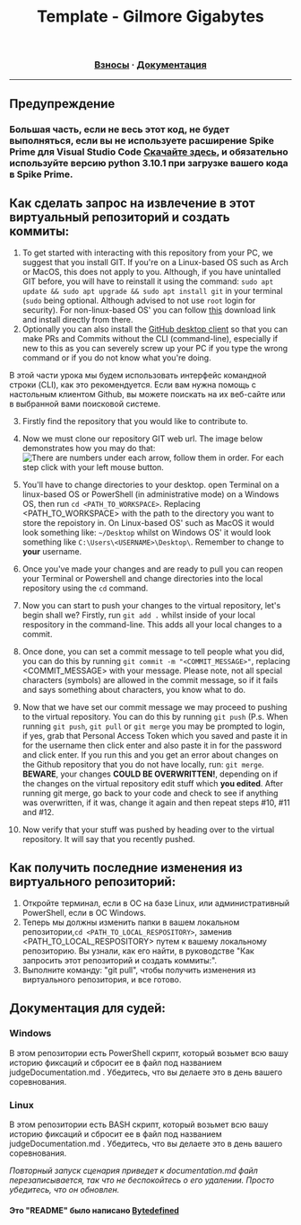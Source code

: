 <h1 align="center">
  <strong>Template - Gilmore Gigabytes</strong>
</h1>

<br>

<h3 align="center">
  <a href="#">Взносы</a>
  <span>·</span>
  <a href="https://github.com/GilmoreGigabytes/Template/blob/main/documentation/files/documentation.md">Документация</a>
</h3>

---

## **Предупреждение**

### Большая часть, если не весь этот код, не будет выполняться, если вы не используете расширение Spike Prime для Visual Studio Code <a href="https://marketplace.visualstudio.com/items?itemName=PeterStaev.lego-spikeprime-mindstorms-vscode" target="_blank">Скачайте здесь</a>, и обязательно используйте версию python 3.10.1 при загрузке вашего кода в Spike Prime.

## Как сделать запрос на извлечение в этот виртуальный репозиторий и создать коммиты:
1. To get started with interacting with this repository from your PC, we suggest that you install GIT. If you're on a Linux-based OS such as Arch or MacOS, this does not apply to you. Although, if you have unintalled GIT before, you will have to reinstall it using the command: `sudo apt update && sudo apt upgrade && sudo apt install git` in your terminal (`sudo` being optional. Although advised to not use `root` login for security). For non-linux-based OS' you can follow <a href="https://git-scm.com/downloads" target="_blank">this</a> download link and install directly from there.
2. Optionally you can also install the <a href="https://desktop.github.com/" target="_blank">GitHub desktop client</a> so that you can make PRs and Commits without the CLI (command-line), especially if new to this as you can severely screw up your PC if you type the wrong command or if you do not know what you're doing.

В этой части урока мы будем использовать интерфейс командной строки (CLI), как это рекомендуется. Если вам нужна помощь с настольным клиентом Github, вы можете поискать на их веб-сайте или в выбранной вами поисковой системе.

3. Firstly find the repository that you would like to contribute to.
4. Now we must clone our repository GIT web url. The image below demonstrates how you may do that:
![There are numbers under each arrow, follow them in order. For each step click with your left mouse button.](https://media.discordapp.net/attachments/879991970167160832/931775304626753586/Screen_Shot_2022-01-15_at_12.57.31_pm.png?width=1008&height=572)
5. You'll have to change directories to your desktop. open Terminal on a linux-based OS or PowerShell (in administrative mode) on a Windows OS, then run `cd <PATH_TO_WORKSPACE>`. Replacing <PATH_TO_WORKSPACE> with the path to the directory you want to store the repoistory in. On Linux-based OS' such as MacOS it would look something like: `~/Desktop` whilst on Windows OS' it would look something like `C:\Users\<USERNAME>\Desktop\`. Remember to change <USERNAME> to **your** username.

9. Once you've made your changes and are ready to pull you can reopen your Terminal or Powershell and change directories into the local repository using the `cd` command.
10. Now you can start to push your changes to the virtual repository, let's begin shall we? Firstly, run `git add .` whilst inside of your local respository in the command-line. This adds all your local changes to a commit.
11. Once done, you can set a commit message to tell people what you did, you can do this by running `git commit -m "<COMMIT_MESSAGE>"`, replacing <COMMIT_MESSAGE> with your message. Please note, not all special characters (symbols) are allowed in the commit message, so if it fails and says something about characters, you know what to do.
12. Now that we have set our commit message we may proceed to pushing to the virtual repository. You can do this by running `git push` (P.s. When running `git push`, `git pull` or `git merge` you may be prompted to login, if yes, grab that Personal Access Token which you saved and paste it in for the username then click enter and also paste it in for the password and click enter. If you run this and you get an error about changes on the Github repository that you do not have locally, run: `git merge`. **BEWARE**, your changes **COULD BE OVERWRITTEN!**, depending on if the changes on the virtual repository edit stuff which **you edited**. After running git merge, go back to your code and check to see if anything was overwritten, if it was, change it again and then repeat steps #10, #11 and #12.
13. Now verify that your stuff was pushed by heading over to the virtual repository. It will say that you recently pushed.
  
## Как получить последние изменения из виртуального репозиторий:
1. Откройте терминал, если в ОС на базе Linux, или административный PowerShell, если в ОС Windows.
2. Теперь мы должны изменить папки в вашем локальном репозитории,`cd <PATH_TO_LOCAL_RESPOSITORY>`, заменив <PATH_TO_LOCAL_RESPOSITORY> путем к вашему локальному репозиторию. Вы узнали, как его найти, в руководстве "Как запросить этот репозиторий и создать коммиты:".
3. Выполните команду: "git pull", чтобы получить изменения из виртуального репозитория, и все готово.

## Документация для судей:
### Windows
В этом репозитории есть PowerShell скрипт, который возьмет всю вашу историю фиксаций и сбросит ее в файл под названием judgeDocumentation.md . Убедитесь, что вы делаете это в день вашего соревнования.
### Linux
В этом репозитории есть BASH скрипт, который возьмет всю вашу историю фиксаций и сбросит ее в файл под названием judgeDocumentation.md . Убедитесь, что вы делаете это в день вашего соревнования.
  
*Повторный запуск сценария приведет к documentation.md файл перезаписывается, так что не беспокойтесь о его удалении. Просто убедитесь, что он обновлен.*
  
 #### Это "README" было написано <a href="https://github.com/Bytedefined " target="_blank">Bytedefined</a>
